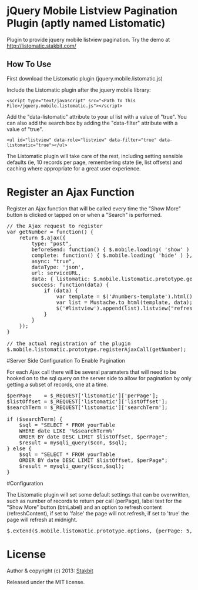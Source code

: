 # jQuery Mobile Listview Pagination Plugin (aptly named  Listomatic)

Plugin to provide jquery mobile listview pagination. Try the demo at http://listomatic.stakbit.com/

## How To Use

First download the Listomatic plugin (jquery.mobile.listomatic.js)

Include the Listomatic plugin after the jquery mobile library: 

`<script type="text/javascript" src="<Path To This File>/jquery.mobile.listomatic.js"></script>`

Add the "data-listomatic" attribute to your ul list with a value of "true". You can also add the search box by adding the "data-filter" attribute with a value of "true".

`<ul id="listview" data-role="listview" data-filter="true" data-listomatic="true"></ul>`

The Listomatic plugin will take care of the rest, including setting sensible defaults (ie, 10 records per page, remembering state (ie, list offsets) and caching where appropriate for a great user experience.

# Register an Ajax Function

Register an Ajax function that will be called every time the "Show More" button is clicked or tapped on or when a "Search" is performed.

<pre>
// the Ajax request to register
var getNumber = function() {
	return $.ajax({
		type: "post",
		beforeSend: function() { $.mobile.loading( 'show' ) }, //Show spinner
		complete: function() { $.mobile.loading( 'hide' ) }, //Hide spinner
		async: "true", 
		dataType: 'json',
		url: serviceURL,
		data: { listomatic: $.mobile.listomatic.prototype.getResults() },       
		success: function(data) {
			if (data) { 
				var template = $('#numbers-template').html();
				var list = Mustache.to_html(template, data);
				$('#listview').append(list).listview("refresh");
			}
		}
	});
}

// the actual registration of the plugin
$.mobile.listomatic.prototype.registerAjaxCall(getNumber);
</pre>

#Server Side Configuration To Enable Pagination

For each Ajax call there will be several paramaters that will need to be hooked on to the sql query on the server side to allow for pagination by only getting a subset of records, one at a time.

<pre>
$perPage    = $_REQUEST['listomatic']['perPage'];
$listOffset = $_REQUEST['listomatic']['listOffset'];
$searchTerm = $_REQUEST['listomatic']['searchTerm'];

if ($searchTerm) {
	$sql = "SELECT * FROM yourTable 
	WHERE date LIKE '%$searchTerm%' 
	ORDER BY date DESC LIMIT $listOffset, $perPage";
	$result = mysqli_query($con, $sql);
} else {
	$sql = "SELECT * FROM yourTable 
	ORDER BY date DESC LIMIT $listOffset, $perPage";
	$result = mysqli_query($con,$sql);
}	
</pre>

#Configuration 

The Listomatic plugin will set some default settings that can be overwritten, such as number of records to return per call (perPage), label text for the "Show More" button (btnLabel) and an option to refresh content (refreshContent), if set to 'false' the page will not refresh, if set to 'true' the page will refresh at midnight. 

<pre>
$.extend($.mobile.listomatic.prototype.options, {perPage: 5, btnLabel: 'Show Me More', refreshContent: true});
</pre>

# License

Author & copyright (c) 2013: [Stakbit](http://www.stakbit.com)

Released under the MIT license.
